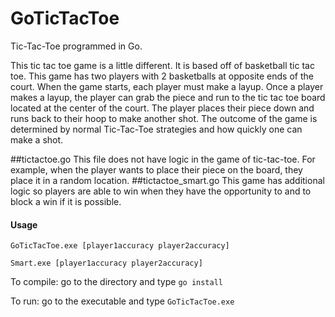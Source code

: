 # GoTicTacToe
Tic-Tac-Toe programmed in Go.

This tic tac toe game is a little different. It is based off of basketball tic tac toe. This game has two players with 2 basketballs at opposite ends of the court. When the game starts, each player must make a layup. Once a player makes a layup, the player can grab the piece and run to the tic tac toe board located at the center of the court. The player places their piece down and runs back to their hoop to make another shot. The outcome of the game is determined by normal Tic-Tac-Toe strategies and how quickly one can make a shot.

##tictactoe.go
This file does not have logic in the game of tic-tac-toe. For example, when the player wants to place their piece on the board, they place it in a random location.
##tictactoe_smart.go
This game has additional logic so players are able to win when they have the opportunity to and to block a win if it is possible.
#### Usage
`GoTicTacToe.exe [player1accuracy player2accuracy]`

`Smart.exe [player1accuracy player2accuracy]`

To compile: go to the directory and type `go install`

To run: go to the executable and type `GoTicTacToe.exe`



